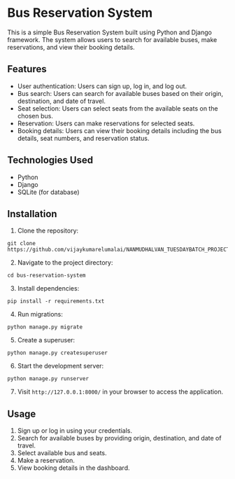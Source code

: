 # Bus Reservation System

This is a simple Bus Reservation System built using Python and Django framework. The system allows users to search for available buses, make reservations, and view their booking details.

## Features

- User authentication: Users can sign up, log in, and log out.
- Bus search: Users can search for available buses based on their origin, destination, and date of travel.
- Seat selection: Users can select seats from the available seats on the chosen bus.
- Reservation: Users can make reservations for selected seats.
- Booking details: Users can view their booking details including the bus details, seat numbers, and reservation status.

## Technologies Used

- Python
- Django
- SQLite (for database)

## Installation

1. Clone the repository:

```
git clone https://github.com/vijaykumarelumalai/NANMUDHALVAN_TUESDAYBATCH_PROJECT_FILE
```

2. Navigate to the project directory:

```
cd bus-reservation-system
```

3. Install dependencies:

```
pip install -r requirements.txt
```

4. Run migrations:

```
python manage.py migrate
```

5. Create a superuser:

```
python manage.py createsuperuser
```

6. Start the development server:

```
python manage.py runserver
```

7. Visit `http://127.0.0.1:8000/` in your browser to access the application.

## Usage

1. Sign up or log in using your credentials.
2. Search for available buses by providing origin, destination, and date of travel.
3. Select available bus and seats.
4. Make a reservation.
5. View booking details in the dashboard.

